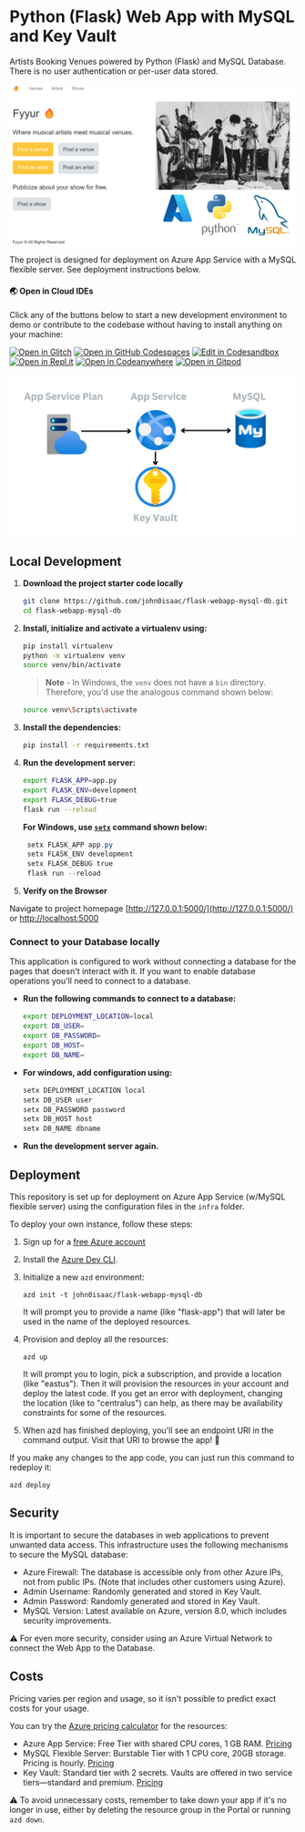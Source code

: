 # Python (Flask) Web App with MySQL and Key Vault

Artists Booking Venues powered by Python (Flask) and MySQL Database.
There is no user authentication or per-user data stored.

![Screenshot of website landing page](./repo-thumbnail.png)

The project is designed for deployment on Azure App Service with a MySQL flexible server. See deployment instructions below.

#### 🌏  Open in Cloud IDEs

Click any of the buttons below to start a new development environment to demo or contribute to the codebase without having to install anything on your machine:

[![Open in Glitch](https://img.shields.io/badge/Open%20in-Glitch-blue?logo=glitch)](https://glitch.com/edit/#!/import/github/john0isaac/flask-webapp-mysql-d)
[![Open in GitHub Codespaces](https://github.com/codespaces/badge.svg)](https://codespaces.new/john0isaac/flask-webapp-mysql-db?devcontainer_path=.devcontainer/devcontainer.json)
[![Edit in Codesandbox](https://codesandbox.io/static/img/play-codesandbox.svg)](https://codesandbox.io/s/github/john0isaac/flask-webapp-mysql-d)
[![Open in Repl.it](https://replit.com/badge/github/withastro/astro)](https://replit.com/github/john0isaac/flask-webapp-mysql-d)
[![Open in Codeanywhere](https://codeanywhere.com/img/open-in-codeanywhere-btn.svg)](https://app.codeanywhere.com/#https://github.com/john0isaac/flask-webapp-mysql-d)
[![Open in Gitpod](https://gitpod.io/button/open-in-gitpod.svg)](https://gitpod.io/#https://github.com/john0isaac/flask-webapp-mysql-d)

![Architecture Diagram: App Service, MySQL server, Key Vault](./architecture-diagram.png)

## Local Development

1. **Download the project starter code locally**

    ```bash
    git clone https://github.com/john0isaac/flask-webapp-mysql-db.git
    cd flask-webapp-mysql-db
    ```

2. **Install, initialize and activate a virtualenv using:**

    ```bash
    pip install virtualenv
    python -m virtualenv venv
    source venv/bin/activate
    ```

    >**Note** - In Windows, the `venv` does not have a `bin` directory. Therefore, you'd use the analogous command shown below:

    ```bash
    source venv\Scripts\activate
    ```

3. **Install the dependencies:**

    ```bash
    pip install -r requirements.txt
    ```

4. **Run the development server:**

    ```bash
    export FLASK_APP=app.py
    export FLASK_ENV=development
    export FLASK_DEBUG=true
    flask run --reload
    ```

    **For Windows, use [`setx`](https://learn.microsoft.com/windows-server/administration/windows-commands/setx) command shown below:**

   ```powershell
    setx FLASK_APP app.py
    setx FLASK_ENV development
    setx FLASK_DEBUG true
    flask run --reload
    ```
   
6. **Verify on the Browser**

Navigate to project homepage [http://127.0.0.1:5000/](http://127.0.0.1:5000/) or [http://localhost:5000](http://localhost:5000)

### Connect to your Database locally

This application is configured to work without connecting a database for the pages that doesn't interact with it. If you want to enable database operations you'll need to connect to a database.

- **Run the following commands to connect to a database:**

    ```bash
    export DEPLOYMENT_LOCATION=local
    export DB_USER=
    export DB_PASSWORD=
    export DB_HOST=
    export DB_NAME=
    ```

- **For windows, add configuration using:**

    ```powershell
    setx DEPLOYMENT_LOCATION local
    setx DB_USER user
    setx DB_PASSWORD password
    setx DB_HOST host
    setx DB_NAME dbname
    ```

- **Run the development server again.**

## Deployment

This repository is set up for deployment on Azure App Service (w/MySQL flexible server) using the configuration files in the `infra` folder.

To deploy your own instance, follow these steps:

1. Sign up for a [free Azure account](https://azure.microsoft.com/free/)

2. Install the [Azure Dev CLI](https://learn.microsoft.com/azure/developer/azure-developer-cli/install-azd).

3. Initialize a new `azd` environment:

    ```shell
    azd init -t john0isaac/flask-webapp-mysql-db
    ```

    It will prompt you to provide a name (like "flask-app") that will later be used in the name of the deployed resources.

4. Provision and deploy all the resources:

    ```shell
    azd up
    ```

    It will prompt you to login, pick a subscription, and provide a location (like "eastus"). Then it will provision the resources in your account and deploy the latest code. If you get an error with deployment, changing the location (like to "centralus") can help, as there may be availability constraints for some of the resources.

5. When azd has finished deploying, you'll see an endpoint URI in the command output. Visit that URI to browse the app! 🎉

If you make any changes to the app code, you can just run this command to redeploy it:

```shell
azd deploy
```

## Security

It is important to secure the databases in web applications to prevent unwanted data access.
This infrastructure uses the following mechanisms to secure the MySQL database:

* Azure Firewall: The database is accessible only from other Azure IPs, not from public IPs. (Note that includes other customers using Azure).
* Admin Username: Randomly generated and stored in Key Vault.
* Admin Password: Randomly generated and stored in Key Vault.
* MySQL Version: Latest available on Azure, version 8.0, which includes security improvements.

⚠️ For even more security, consider using an Azure Virtual Network to connect the Web App to the Database.

## Costs

Pricing varies per region and usage, so it isn't possible to predict exact costs for your usage.

You can try the [Azure pricing calculator](https://azure.microsoft.com/pricing/calculator/) for the resources:

* Azure App Service: Free Tier with shared CPU cores, 1 GB RAM. [Pricing](https://azure.microsoft.com/pricing/details/app-service/linux/)
* MySQL Flexible Server: Burstable Tier with 1 CPU core, 20GB storage. Pricing is hourly. [Pricing](https://azure.microsoft.com/pricing/details/mysql/)
* Key Vault: Standard tier with 2 secrets. Vaults are offered in two service tiers—standard and premium. [Pricing](https://azure.microsoft.com/pricing/details/key-vault/)

⚠️ To avoid unnecessary costs, remember to take down your app if it's no longer in use,
either by deleting the resource group in the Portal or running `azd down`.
